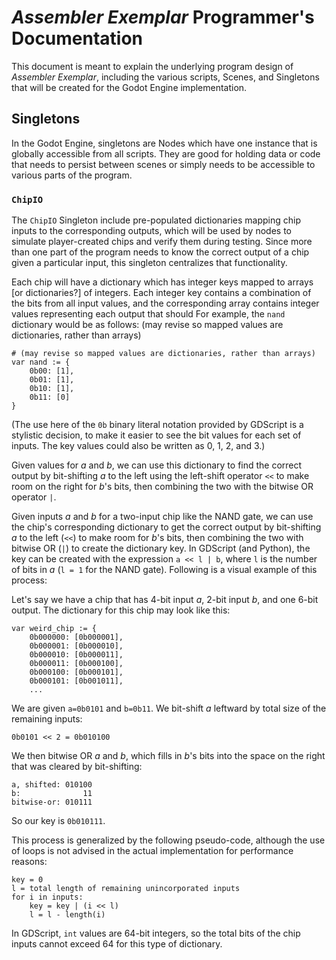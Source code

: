 # *Assembler Exemplar* Programmer's Documentation

This document is meant to explain the underlying program design of
*Assembler Exemplar*, including the various scripts, Scenes, and Singletons
that will be created for the Godot Engine implementation.

## Singletons

In the Godot Engine, singletons are Nodes which have one instance that is
globally accessible from all scripts. They are good for holding data
or code that needs to persist between scenes or simply needs to be
accessible to various parts of the program.

### `ChipIO`

The `ChipIO` Singleton include pre-populated dictionaries mapping chip
inputs to the corresponding outputs, which will be used by nodes to
simulate player-created chips and verify them during testing.
Since more than one part of the program needs to know the correct output of
a chip given a particular input, this singleton centralizes that
functionality.

Each chip will have a dictionary which has integer keys mapped to arrays
[or dictionaries?]
of integers. Each integer key contains a combination of the bits from all input
values, and the corresponding array contains integer values representing each
output that should
For example, the `nand` dictionary would be as follows:
(may revise so mapped values are dictionaries, rather than arrays)

```
# (may revise so mapped values are dictionaries, rather than arrays)
var nand := {
    0b00: [1],
    0b01: [1],
    0b10: [1],
    0b11: [0]
}
```

(The use here of the `0b` binary literal notation provided by GDScript is
a stylistic decision, to make it easier to see the bit values for
each set of inputs. The key values could also be written as 0, 1, 2, and 3.)

Given values for *a* and *b*, we can use this
dictionary to find the correct output by bit-shifting *a* to the left
using the left-shift operator `<<` to make room on the right for *b*'s bits,
then combining the two with the bitwise OR operator `|`.

Given inputs *a* and *b* for a two-input chip like the NAND gate, we
can use the chip's corresponding dictionary to get the correct
output by bit-shifting *a* to the left (`<<`) to make room for *b*'s bits,
then combining the two with bitwise OR (`|`) to create the dictionary key.
In GDScript (and Python), the key can be created with the expression
`a << l | b`, where `l` is the number of bits in *a*
(`l = 1` for the NAND gate).
Following is a visual example of this process:

Let's say we have a chip that has 4-bit input *a*, 2-bit input *b*,
and one 6-bit output.
The dictionary for this chip may look like this:

```
var weird_chip := {
    0b000000: [0b000001],
    0b000001: [0b000010],
    0b000010: [0b000011],
    0b000011: [0b000100],
    0b000100: [0b000101],
    0b000101: [0b001011],
    ...
```

We are given `a=0b0101` and `b=0b11`.
We bit-shift *a* leftward by total size of the remaining inputs:
```
0b0101 << 2 = 0b010100
```
We then bitwise OR *a* and *b*, which fills in *b*'s bits into the space
on the right that was cleared by bit-shifting:

```
a, shifted: 010100
b:              11
bitwise-or: 010111
```

So our key is `0b010111`.

This process is generalized by the following pseudo-code, although the use
of loops is not advised in the actual implementation for performance reasons:

```
key = 0
l = total length of remaining unincorporated inputs
for i in inputs:
    key = key | (i << l)
    l = l - length(i)
```

In GDScript, `int` values are 64-bit integers, so the total bits of the
chip inputs cannot exceed 64 for this type of dictionary.
